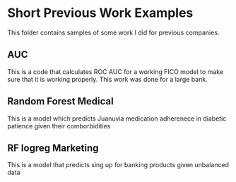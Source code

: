 # Short Previous Work Examples

This folder contains samples of some work I did for previous companies. 
## AUC 
  This is a code that calculates ROC AUC for a working FICO model to make sure that it is working properly. This work was done for a large bank. 
## Random Forest Medical 
  This is a model which predicts Juanuvia medication adherenece in diabetic patience given their comborbidities
## RF logreg Marketing
  This is a model that predicts sing up for banking products given unbalanced data 
